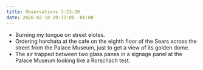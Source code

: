 ```yaml
---
title: Observations 1-23-20
date: 2020-02-18 20:37:00 -06:00
---
```


- Burning my tongue on street elotes.
- Ordering horchata at the cafe on the eighth floor of the Sears across the street from the Palace Museum, just to get a view of its golden dome.
- The air trapped between two glass panes in a signage panel at the Palace Museum looking like a Rorschach test.
